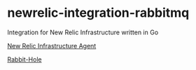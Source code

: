 # newrelic-integration-rabbitmq
Integration for New Relic Infrastructure written in Go


[New Relic Infrastructure Agent](https://docs.newrelic.com/docs/infrastructure/new-relic-infrastructure/installation/install-infrastructure-linux)

[Rabbit-Hole](https://github.com/michaelklishin/rabbit-hole)

